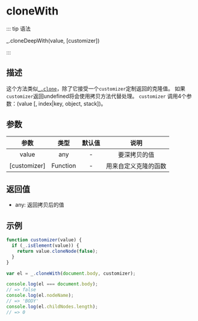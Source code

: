 # cloneWith

::: tip 语法

_.cloneDeepWith(value, [customizer])

:::

## 描述

这个方法类似[`_.clone`](/Lang/clone)，除了它接受一个`customizer`定制返回的克隆值。 如果`customizer`返回undefined将会使用拷贝方法代替处理。 `customizer` 调用4个参数：(value [, index|key, object, stack])。

## 参数

|     参数     |   类型   | 默认值 |         说明         |
| :----------: | :------: | :----: | :------------------: |
|    value     |   any    |   -    |     要深拷贝的值     |
| [customizer] | Function |   -    | 用来自定义克隆的函数 |

## 返回值

+ any: 返回拷贝后的值

## 示例

```js
function customizer(value) {
  if (_.isElement(value)) {
    return value.cloneNode(false);
  }
}

var el = _.cloneWith(document.body, customizer);

console.log(el === document.body);
// => false
console.log(el.nodeName);
// => 'BODY'
console.log(el.childNodes.length);
// => 0
```
